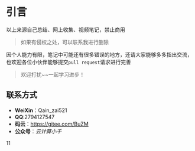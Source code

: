 # 引言

以上来源自己总结、网上收集、视频笔记，禁止商用

> 如果有侵权之处，可以联系我进行删除

因个人能力有限，笔记中可能还有很多错误的地方，还请大家能够多多指出交流，也欢迎各位小伙伴能够提交`pull request`请求进行完善

> 欢迎打扰~~一起学习进步！

## 联系方式

- **WeiXin**：Qain_zai521
- **QQ**:2794127547
- **码云**：https://gitee.com/BuZM
- **公众号**：*云计算小千*

11